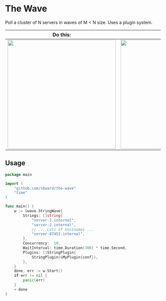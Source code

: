 The Wave
========
Poll a cluster of N servers in waves of M &lt; N size.  Uses a plugin system.

Do this: | With this:
--- | ---
<img src="http://angel.elte.hu/wave/fig/demo/simulationMovieLarge.gif" width="350px" label="http://angel.elte.hu/wave/index.cgi?m=models"> | <img src="http://cdn.slashgear.com/wp-content/uploads/2012/10/google-datacenter-tech-13-580x386.jpg" width="350px" label="http://www.slashgear.com/google-data-center-hd-photos-hit-where-the-internet-lives-gallery-17252451/">

## Usage
```go
package main

import (
	"github.com/sbward/the-wave"
	"time"
)

func main() {
	w := &wave.StringWave{
		Strings: []string{
			"server-1.internal",
			"server-2.internal",
			// ... Lots of hostnames ...
			"server-87453.internal",
		},
		Concurrency:  10,
		WaitInterval: time.Duration(300) * time.Second,
		Plugins: []StringPlugin{
			StringPlugin(&MyPlugin{conf}),
		},
	}
	done, err := w.Start()
	if err != nil {
		panic(err)
	}
	<-done
}
```
